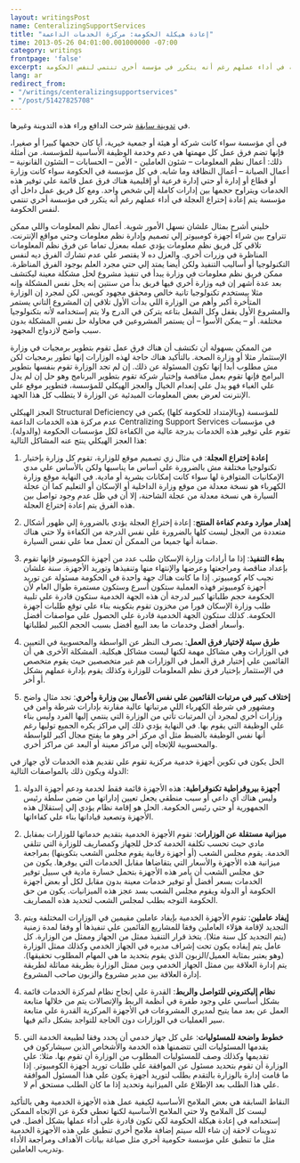 ```yaml
---
layout: writingsPost
name: CenteralizingSupportServices
title: "إعادة هيكلة الحكومة: مركزة الخدمات الداعمة"
time: 2013-05-26 04:01:00.001000000 -07:00
category: writings
frontpage: 'false'
excerpt: في أي مؤسسة سواء كانت شركة أو هيئة أو جمعية خيرية، أيا كان حجمها كبيرا أو صغيرا، فإنها تضم فرق عمل كل مهمتها هي دعم وخدمة الوظيفة الأساسية للمؤسسة. من أمثلة ذلك: أعمال نظم المعلومات – شئون العاملين - الأمن – الحسابات – الشئون القانونية – أعمال الصيانة – أعمال النظافة وما شابه. في كل مؤسسة في الحكومة سواء كانت وزارة أو قطاع أو إدارة أو حتي إدارة فرعية أو إقليمية هناك فرق عمل قائمة علي توفير هذه الخدمات ويتراوح حجمها بين إدارات كاملة إلي شخص واحد. ومع كل فريق عمل داخل أي مؤسسة يتم إعادة إختراع العجلة في أداء عملهم رغم أنه يتكرر في مؤسسة أخري تنتمي لنفس الحكومة
lang: ar
redirect_from: 
- "/writings/centeralizingsupportservices"
- "/post/51427825708"
---
```

في [تدوينة سابقة](/writings/GovernmentRestructure/) شرحت الدافع وراء هذه التدوينة وغيرها.  
  
في أي مؤسسة سواء كانت شركة أو هيئة أو جمعية خيرية، أيا كان حجمها كبيرا أو صغيرا، فإنها تضم فرق عمل كل مهمتها هي دعم وخدمة الوظيفة الأساسية للمؤسسة. من أمثلة ذلك: أعمال نظم المعلومات – شئون العاملين - الأمن – الحسابات – الشئون القانونية – أعمال الصيانة – أعمال النظافة وما شابه. في كل مؤسسة في الحكومة سواء كانت وزارة أو قطاع أو إدارة أو حتي إدارة فرعية أو إقليمية هناك فرق عمل قائمة علي توفير هذه الخدمات ويتراوح حجمها بين إدارات كاملة إلي شخص واحد. ومع كل فريق عمل داخل أي مؤسسة يتم إعادة إختراع العجلة في أداء عملهم رغم أنه يتكرر في مؤسسة أخري تنتمي لنفس الحكومة.  
  
خليني أشرح بمثال علشان نسهل الأمور شوية. أعمال نظم المعلومات واللي ممكن تتراوح بين شراء أجهزة كومبيوتر إلي تصميم وإدارة نظم معلومات وحتي مواقع الإنترنت. تلاقي كل فريق نظم معلومات يؤدي عمله بمعزل تماما عن فرق نظم المعلومات المناظرة في وزرات أخري. والعزل ده لا يقتصر علي عدم تشارك الفرق ديه لنفس التكنولوجيا أو أساليب التنفيذ ولكن أيضا يمتد إلي حتي مجرد العلم بوجود الفرق المناظرة. ممكن فريق نظم معلومات في وزارة يبدأ في تنفيذ مشروع لحل مشكلة معينة ليكتشف بعد عدة أشهر إن فيه وزارة أخري فيها فريق بدأ من سنتين إنه يحل نفس المشكلة وإنه مثلا بيستخدم تكنولوجيا تانية خالص ومحقق مجهود كويس. لكن لمجرد إن الوزارة المتأخرة أكبر وأهم من الوزارة اللي بدأت الأول تلاقي إن المشروع التاني يستمر والمشروع الأول يقفل وكل الشغل بتاعه يتركن في الدرج ولا يتم إستخدامه لأنه بتكنولوجيا مختلفة. أو – يمكن الأسوأ – أن يستمر المشروعين في محاولة حل نفس المشكلة بدون سبب واضح لازدواج المجهود.  
  
من الممكن بسهولة أن تكتشف أن هناك فرق عمل تقوم بتطوير برمجيات في وزارة الإستثمار مثلا أو وزارة الصحة. بالتأكيد هناك حاجة لهذه الوزارات إنها تطور برمجيات لكن مش مطلوب أبدا إنها تكون المسئولة عن ذلك. إن لم تجد الوزارة تقوم بنفسها بتطوير البرامج فإنها تقوم بعمل مناقصة وإختيار شركة تقوم بتطوير البرنامج وهو حل إن لم يدل علي الغباء فهو يدل علي إنعدام الخيال والعجز الهيكلي للمؤسسة، فتطوير موقع علي الإنترنت لعرض بعض المعلومات المبدئية عن الوزارة لا يتطلب كل هذا الجهد.  
  
العجز الهيكلي Structural Deficiency للمؤسسة (وبالإمتداد للحكومة كلها) يكمن في عدم مركزة هذه الخدمات الداعمة Centralizing Support Services في مؤسسات تقوم علي توفير هذه الخدمات بدرجة عالية من الكفاءة لكل مؤسسات الحكومة (والدولة). هذا العجز الهيكلي ينتج عنه المشاكل التالية:  
  
1. **إعادة إختراع العجلة**: في مثال زي تصميم موقع للوزارة، تقوم كل وزارة بإختيار تكنولوجيا مختلفة مش بالضرورة علي أساس ما يناسبها ولكن بالأساس علي مدي الإمكانيات المتوافرة لها سواء كانت إمكانات بشرية أو مادية. في النهاية موقع وزارة الكهرباء هو نسخة معدلة من موقع وزارة الداخلية أو الإسكان أو التعليم كما أن عجلة السيارة هي نسخة معدلة من عجلة الشاحنة، إلا أن في ظل عدم وجود تواصل بين هذه الفرق يتم إعادة إختراع العجلة.  
  
2. **إهدار موارد وعدم كفاءة المنتج**: إعادة إختراع العجلة يؤدي بالضرورة إلي ظهور أشكال متعددة من العجل ليست كلها بالضرورة علي نفس الدرجة من الكفاءة ولا حتي هناك ضمانة أنها جميعا من الممكن أن تعمل معا علي نفس السيارة.  
  
3. **بطء التنفيذ**: إذا ما أرادات وزارة الإسكان طلب عدد من أجهزة الكومبيوتر فإنها تقوم بإعداد مناقصة ومراجعتها وعرضها والإنتهاء منها وتنفيذها وتوريد الأجهزة. سنة علشان نجيب كام كومبيوتر. إذا ما كانت هناك جهة واحدة في الحكومة مسئولة عن توريد أجهزة كومبيوتر فهذه العملية ستكون أسرع وستكون مستمرة طوال العام لأن الحكومة حجم طلباتها كبير لدرجة أن هذه الجهة الخدمية ستكون قادرة علي تلبية طلب وزارة الإسكان فورا من مخزون تقوم بتكوينه بناء علي توقع طلبات أجهزة الحكومة. كذلك ستكون الجهة الخدمية قادرة علي الحصول علي مواصفات أفضل وأسعار أفضل وخدمات ما بعد البيع أفضل بسبب الحجم الكبير لطلباتها.  
  
4. **طرق سيئة لإختيار فرق العمل**: بصرف النظر عن الواسطة والمحسوبية في التعيين في الوزارات وهي مشاكل مهمة لكنها ليست مشاكل هيكلية. المشكلة الأخرى هي أن القائمين علي إختيار فرق العمل في الوزارات هم غير متخصصين حيث يقوم متخصص في الإستثمار بإختيار فرق نظم المعلومات للوزارة وكذلك يقوم بإدارة عملهم بشكل أو أخر.  
  
5. **إختلاف كبير في مرتبات القائمين علي نفس الأعمال بين وزارة وأخري**: تجد مثال واضح ومشهور في شرطة الكهرباء اللي مرتباتها عالية مقارنة بإدارات شرطة وأمن في وزارات أخري لمجرد أن المرتبات تأتي من الوزارة التي ينتمي إليها الفرد وليس بناء علي الوظيفة التي يقوم بها. في النهاية يؤدي ذلك إلي مراكز يكره الجميع توليها رغم أنها نفس الوظيفة بالضبط مثل أي مركز أخر وهو ما يفتح مجال أكبر للواسطة والمحسوبية للإتجاه إلي مراكز معينة أو البعد عن مراكز أخري.  
  
الحل يكون في تكوين أجهزة خدمية مركزية تقوم علي تقديم هذه الخدمات لأي جهاز في الدولة ويكون ذلك بالمواصفات التالية:  
  
1. **أجهزة بيروقراطية تكنوقراطية**: هذه الأجهزة قائمة فقط لخدمة ودعم أجهزة الدولة وليس هناك أي داعي أو سبب منطقي يجعل تعيين إداراتها من ضمن سلطة رئيس الجمهورية أو حتي رئيس الحكومة. الحل هو إقامة نظام يؤدي إلي إستقلال هذه الأجهزة وتصعيد قياداتها بناء علي كفاءاتها.  
  
2. **ميزانية مستقلة عن الوزارات**: تقوم الأجهزة الخدمية بتقديم خدماتها للوزارات بمقابل مادي حيث تحسب تكلفة الخدمة كدخل للجهاز وكمصاريف للوزارة التي تتلقي الخدمة. يقوم مجلس الشعب (أو أجهزة رقابية يقوم مجلس الشعب بتكوينها) بمراجعة ميزانية هذه الأجهزة والأسعار التي يتقاضاها مقابل الخدمات التي يوفرها. يكون من حق مجلس الشعب أن يأمر هذه الأجهزة بتحمل خسارة مادية في سبيل توفير الخدمات بسعر أفضل أو توفير خدمات معينة بدون مقابل لكل أو بعض أجهزة الحكومة أو الدولة ويقوم مجلس الشعب بسد عجز هذه الميزانيات. يكون من حق الحكومة التوجه بطلب لمجلس الشعب لتحديد هذه المصاريف.  
  
3. **إيفاد عاملين**: تقوم الأجهزة الخدمية بإيفاد عاملين مقيمين في الوزارات المختلفة ويتم التجديد لإقامة هؤلاء العاملين وفقا للمشاريع القائمين علي تنفيذها أو وفقا لمدة زمنية (يتم التجديد كل سنة مثلا). يتخذ قرار التنفيذ ممثل من الجهاز وممثل من الوزارة. كل عامل يتم إيفاده يكون تحت إشراف مديره في الجهاز الخدمي وكذلك ممثل الوزارة (وهو يعتبر بمثابة العميل/الزبون الذي يقوم بتحديد ما هي المهام المطلوب تحقيقها). يتم إدارة العلاقة بين ممثل الجهاز الخدمي وبين ممثل الوزارة بطريقة مماثلة لطريقة إدارة العلاقة بين مدير مشروع والزبون صاحب المشروع.  
  
4. **نظام إليكتروني للتواصل والربط**: القدرة علي إنجاح نظام لمركزة الخدمات قائمة بشكل أساسي علي وجود طفرة في أنظمة الربط والإتصالات يتم من خلالها متابعة العمل عن بعد مما يتيح لمديري المشروعات في الأجهزة المركزية القدرة علي متابعة سير العمليات في الوزارات دون الحاجة للتواجد بشكل دائم فيها.  
  
5. **خطوط واضحة للمسئوليات**: علي كل جهاز خدمي أن يحدد وفقا لطبيعة الخدمة التي يقدمها المسئوليات التي تتضمنها هذه الخدمة والأشخاص الذين سيشاركون في تقديمها وكذلك وصف للمسئوليات المطلوب من الوزارة أن تقوم بها. مثلا: علي الوزارة أن تقوم بتحديد مسئول عن الموافقة علي طلبات توريد أجهزة الكومبيوتر. إذا ما قامت إدارة بالوزارة بالتقدم بطلب لتوريد أجهزة يكون علي هذا المسئول الموافقة علي هذا الطلب بعد الإطلاع علي الميزانية وتحديد إذا ما كان الطلب مستحق أم لا.  
  
النقاط السابقة هي بعض الملامح الأساسية لكيفية عمل هذه الأجهزة الخدمية وهي بالتأكيد ليست كل الملامح ولا حتي الملامح الأساسية لكنها تعطي فكرة عن الإتجاه الممكن إستخدامه في إعادة هيكلة الحكومة لكي تكون قادرة علي أداء عملها بشكل أفضل. في تدوينات لاحقة إن شاء الله سيتم إضافة ملامح أخري تنطبق علي هذه الأجهزة الخدمية مثل ما تنطبق علي مؤسسة حكومية أخري مثل صياغة بيانات الأهداف ومراجعة الأداء وتدريب العاملين.  
